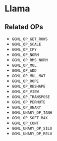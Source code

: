 # Llama

## Related OPs

- `GGML_OP_GET_ROWS`
- `GGML_OP_SCALE`
- `GGML_OP_CPY`
- `GGML_OP_NORM`
- `GGML_OP_RMS_NORM`
- `GGML_OP_MUL`
- `GGML_OP_ADD`
- `GGML_OP_MUL_MAT`
- `GGML_OP_ROPE`
- `GGML_OP_RESHAPE`
- `GGML_OP_VIEW`
- `GGML_OP_TRANSPOSE`
- `GGML_OP_PERMUTE`
- `GGML_OP_UNARY`
- `GGML_UNARY_OP_TANH`
- `GGML_OP_SOFT_MAX`
- `GGML_OP_CONT`
- `GGML_UNARY_OP_SILU`
- `GGML_UNARY_OP_RELU`
